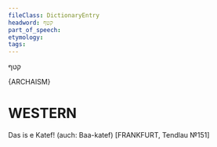 ```yaml
---
fileClass: DictionaryEntry
headword: קטף
part_of_speech: 
etymology: 
tags: 
---
```

קטף

{ARCHAISM}

WESTERN
========

Das is e Katef! (auch: Baa-katef)
[FRANKFURT, Tendlau №151]